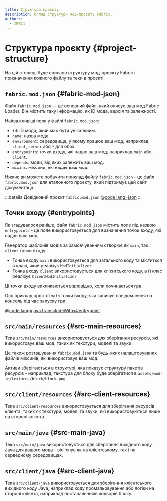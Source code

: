 ```yaml
---
title: Структура проєкту
description: Огляд структури мод-проєкту Fabric.
authors:
  - IMB11
---
```


# Структура проєкту {#project-structure}

На цій сторінці буде описано структуру мод-проєкту Fabric і призначення кожного файлу та теки в проєкті.

## `fabric.mod.json` {#fabric-mod-json}

Файл `fabric.mod.json` — це основний файл, який описує ваш мод Fabric Loader. Він містить таку інформацію, як ID мода, версія та залежності.

Найважливіші поля у файлі `fabric.mod.json`:

- `id`: ID мода, який має бути унікальним.
- `name`: назва мода.
- `environment`: середовище, у якому працює ваш мод, наприклад `client`, `server` або `*` для обох.
- `entrypoints`: точки входу, які надає ваш мод, наприклад `main` або `client`.
- `depends`: моди, від яких залежить ваш мод.
- `mixins`: міксини, які надає ваш мод.

Нижче ви можете побачити приклад файлу `fabric.mod.json` - це файл `fabric.mod.json` для еталонного проєкту, який підтримує цей сайт документації.

:::details Довідковий проєкт `fabric.mod.json`
@[code lang=json](@/reference/latest/src/main/resources/fabric.mod.json)
:::

## Точки входу {#entrypoints}

Як згадувалося раніше, файл `fabric.mod.json` містить поле під назвою `entrypoints` - це поле використовується для визначення точок входу, які надає ваш мод.

Генератор шаблонів модів за замовчуванням створює як `main`, так і `client` точки входу:

- Точка входу `main` використовується для загального коду та міститься в класі, який реалізує `ModInitializer`
- Точка входу `client` використовується для клієнтського коду, а її клас реалізує `ClientModInitializer`

Ці точки входу викликаються відповідно, коли починається гра.

Ось приклад простої `main` точки входу, яка записує повідомлення на консоль під час запуску гри:

@[code lang=java transcludeWith=#entrypoint](@/reference/latest/src/main/java/com/example/docs/FabricDocsReference.java)

## `src/main/resources` {#src-main-resources}

Тека `src/main/resources` використовується для зберігання ресурсів, які використовує ваш мод, таких як текстури, моделі та звуки.

Це також розташування `fabric.mod.json` та будь-яких налаштовуваних файлів міксинів, які використовує ваш мод.

Активи зберігаються в структурі, яка показує структуру пакетів ресурсів - наприклад, текстура для блоку буде зберігатися в `assets/mod-id/textures/block/block.png`.

## `src/client/resources` {#src-client-resources}

Тека `src/client/resources` використовується для зберігання ресурсів клієнта, таких як текстури, моделі та звуки, які використовуються лише на стороні клієнта.

## `src/main/java` {#src-main-java}

Тека `src/main/java` використовується для зберігання вихідного коду Java для вашого мода - він існує як на клієнтському, так і на серверному середовищах.

## `src/client/java` {#src-client-java}

Тека `src/client/java` використовується для зберігання клієнтського вихідного коду Java, наприклад коду промальовування або логіки на стороні клієнта, наприклад постачальників кольорів блоку.
